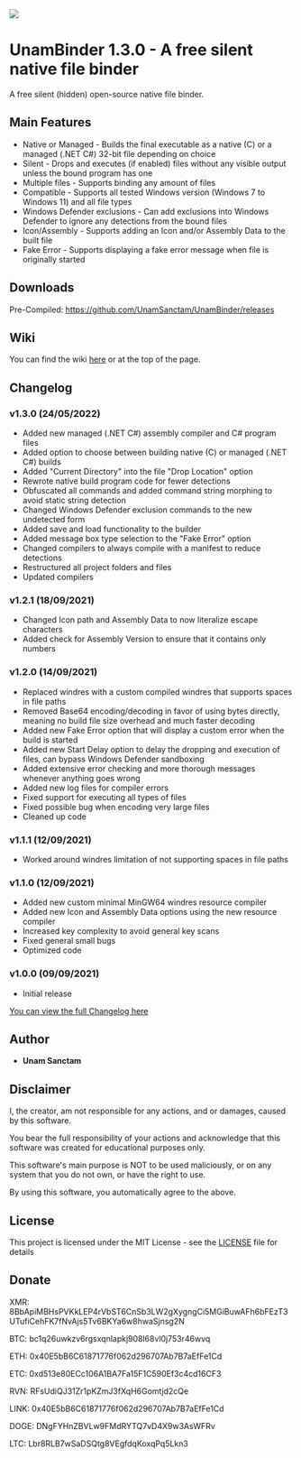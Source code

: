 
<img src="https://github.com/UnamSanctam/UnamBinder/blob/master/UnamBinder.png?raw=true">

# UnamBinder 1.3.0 - A free silent native file binder

A free silent (hidden) open-source native file binder.

## Main Features

* Native or Managed - Builds the final executable as a native (C) or a managed (.NET C#) 32-bit file depending on choice
* Silent - Drops and executes (if enabled) files without any visible output unless the bound program has one
* Multiple files - Supports binding any amount of files
* Compatible - Supports all tested Windows version (Windows 7 to Windows 11) and all file types
* Windows Defender exclusions - Can add exclusions into Windows Defender to ignore any detections from the bound files
* Icon/Assembly - Supports adding an Icon and/or Assembly Data to the built file
* Fake Error - Supports displaying a fake error message when file is originally started

## Downloads

Pre-Compiled: https://github.com/UnamSanctam/UnamBinder/releases

## Wiki

You can find the wiki [here](https://github.com/UnamSanctam/UnamBinder/wiki) or at the top of the page.

## Changelog

### v1.3.0 (24/05/2022)
* Added new managed (.NET C#) assembly compiler and C# program files
* Added option to choose between building native (C) or managed (.NET C#) builds
* Added "Current Directory" into the file "Drop Location" option
* Rewrote native build program code for fewer detections
* Obfuscated all commands and added command string morphing to avoid static string detection
* Changed Windows Defender exclusion commands to the new undetected form
* Added save and load functionality to the builder
* Added message box type selection to the "Fake Error" option
* Changed compilers to always compile with a manifest to reduce detections
* Restructured all project folders and files
* Updated compilers
### v1.2.1 (18/09/2021)
* Changed Icon path and Assembly Data to now literalize escape characters
* Added check for Assembly Version to ensure that it contains only numbers
### v1.2.0 (14/09/2021)
* Replaced windres with a custom compiled windres that supports spaces in file paths
* Removed Base64 encoding/decoding in favor of using bytes directly, meaning no build file size overhead and much faster decoding
* Added new Fake Error option that will display a custom error when the build is started
* Added new Start Delay option to delay the dropping and execution of files, can bypass Windows Defender sandboxing
* Added extensive error checking and more thorough messages whenever anything goes wrong
* Added new log files for compiler errors
* Fixed support for executing all types of files 
* Fixed possible bug when encoding very large files
* Cleaned up code
### v1.1.1 (12/09/2021)
* Worked around windres limitation of not supporting spaces in file paths
### v1.1.0 (12/09/2021)
* Added new custom minimal MinGW64 windres resource compiler
* Added new Icon and Assembly Data options using the new resource compiler
* Increased key complexity to avoid general key scans
* Fixed general small bugs
* Optimized code
### v1.0.0 (09/09/2021)
* Initial release

[You can view the full Changelog here](CHANGELOG.md)

## Author

* **Unam Sanctam**

## Disclaimer

I, the creator, am not responsible for any actions, and or damages, caused by this software.

You bear the full responsibility of your actions and acknowledge that this software was created for educational purposes only.

This software's main purpose is NOT to be used maliciously, or on any system that you do not own, or have the right to use.

By using this software, you automatically agree to the above.

## License

This project is licensed under the MIT License - see the [LICENSE](/LICENSE) file for details

## Donate

XMR: 8BbApiMBHsPVKkLEP4rVbST6CnSb3LW2gXygngCi5MGiBuwAFh6bFEzT3UTufiCehFK7fNvAjs5Tv6BKYa6w8hwaSjnsg2N

BTC: bc1q26uwkzv6rgsxqnlapkj908l68vl0j753r46wvq

ETH: 0x40E5bB6C61871776f062d296707Ab7B7aEfFe1Cd

ETC: 0xd513e80ECc106A1BA7Fa15F1C590Ef3c4cd16CF3

RVN: RFsUdiQJ31Zr1pKZmJ3fXqH6Gomtjd2cQe

LINK: 0x40E5bB6C61871776f062d296707Ab7B7aEfFe1Cd

DOGE: DNgFYHnZBVLw9FMdRYTQ7vD4X9w3AsWFRv

LTC: Lbr8RLB7wSaDSQtg8VEgfdqKoxqPq5Lkn3
